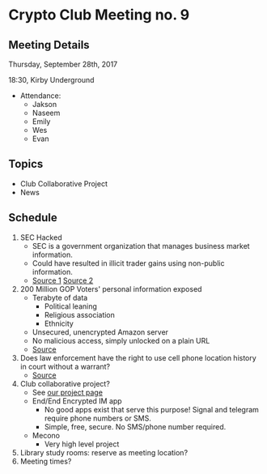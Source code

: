 # Crypto Club Meeting no. 9

## Meeting Details

Thursday, September 28th, 2017

18:30, Kirby Underground

* Attendance:
	* Jakson
	* Naseem
	* Emily
	* Wes
	* Evan

## Topics
* Club Collaborative Project
* News

## Schedule
1. SEC Hacked
	* SEC is a government organization that manages business market information.
	* Could have resulted in illicit trader gains using non-public information.
	* [Source 1](https://www.washingtonpost.com/news/business/wp/2017/09/20/sec-reveals-it-was-hacked-information-may-have-been-used-for-illegal-stock-trades/?utm_term=.7f574ff1b4e4) [Source 2](http://money.cnn.com/2017/09/20/investing/sec-edgar-hacking/index.html?iid=EL)
2. 200 Million GOP Voters' personal information exposed
	* Terabyte of data
		* Political leaning
		* Religious association
		* Ethnicity
	* Unsecured, unencrypted Amazon server
	* No malicious access, simply unlocked on a plain URL
	* [Source](https://gizmodo.com/gop-data-firm-accidentally-leaks-personal-details-of-ne-1796211612)
3. Does law enforcement have the right to use cell phone location history in court without a warrant?
	* [Source](https://motherboard.vice.com/en_us/article/59zq5x/scotus-cell-location-privacy-op-ed)
4. Club collaborative project?
	* See [our project page](https://github.com/CryptoClubUMD/cryptoclub/projects/1)
	* End/End Encrypted IM app
		* No good apps exist that serve this purpose! Signal and telegram require phone numbers or SMS.
		* Simple, free, secure. No SMS/phone number required.
	* Mecono
		* Very high level project
5. Library study rooms: reserve as meeting location?
6. Meeting times?
